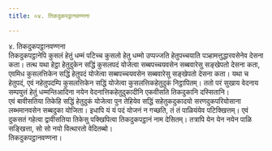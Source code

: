 ```yaml
---
title: ०४. तिकदुकपट्ठानवण्णना

---
```

४. तिकदुकपट्ठानवण्णना  
तिकदुकपट्ठानेपि कुसलं हेतुं धम्मं पटिच्च कुसलो हेतु धम्मो उप्पज्जति हेतुपच्चयाति पञ्हामत्तुद्धारवसेनेव देसना कता। तत्थ यथा हेट्ठा हेतुदुकेन सद्धिं कुसलपदं योजेत्वा सब्बपच्चयवसेन सब्बवारेसु सङ्खेपतो देसना कता, एवमिध कुसलत्तिकेन सद्धिं हेतुपदं योजेत्वा सब्बपच्चयवसेन सब्बवारेसु सङ्खेपतो देसना कता। यथा च हेतुपदं, एवं नहेतुपदम्पि कुसलत्तिकेन सद्धिं योजेत्वा कुसलत्तिकहेतुदुकं निट्ठापितम्। ततो परं सुखाय वेदनाय सम्पयुत्तं हेतुं धम्मन्तिआदिना नयेन वेदनात्तिकहेतुदुकादीनि एकवीसति तिकदुकानि दस्सितानि।  
एवं बावीसतिया तिकेहि सद्धिं हेतुदुकं योजेत्वा पुन तेहियेव सद्धिं सहेतुकदुकादयो सरणदुकपरियोसाना लब्भमानवसेन सब्बदुका योजिता। इधापि यं यं पदं योजनं न गच्छति, तं तं पाळियंयेव पटिक्खित्तम्। एवं दुकसतं गहेत्वा द्वावीसतिया तिकेसु पक्खिपित्वा तिकदुकपट्ठानं नाम देसितम्। तत्रापि येन येन नयेन पाळि सङ्खित्ता, सो सो नयो वित्थारतो वेदितब्बो।  
तिकदुकपट्ठानवण्णना।  